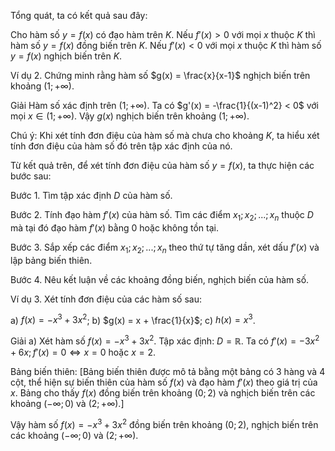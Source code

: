 Tổng quát, ta có kết quả sau đây:

Cho hàm số $y = f(x)$ có đạo hàm trên $K$.
Nếu $f'(x) > 0$ với mọi $x$ thuộc $K$ thì hàm số $y = f(x)$ đồng biến trên $K$.
Nếu $f'(x) < 0$ với mọi $x$ thuộc $K$ thì hàm số $y = f(x)$ nghịch biến trên $K$.

Ví dụ 2. Chứng minh rằng hàm số $g(x) = \frac{x}{x-1}$ nghịch biến trên khoảng $(1; +\infty)$.

Giải
Hàm số xác định trên $(1; +\infty)$.
Ta có $g'(x) = -\frac{1}{(x-1)^2} < 0$ với mọi $x \in (1; +\infty)$.
Vậy $g(x)$ nghịch biến trên khoảng $(1; +\infty)$.

Chú ý: Khi xét tính đơn điệu của hàm số mà chưa cho khoảng $K$, ta hiểu xét tính đơn điệu của hàm số đó trên tập xác định của nó.

Từ kết quả trên, để xét tính đơn điệu của hàm số $y = f(x)$, ta thực hiện các bước sau:

Bước 1. Tìm tập xác định $D$ của hàm số.

Bước 2. Tính đạo hàm $f'(x)$ của hàm số. Tìm các điểm $x_1; x_2; ...; x_n$ thuộc $D$ mà tại đó đạo hàm $f'(x)$ bằng 0 hoặc không tồn tại.

Bước 3. Sắp xếp các điểm $x_1; x_2; ...; x_n$ theo thứ tự tăng dần, xét dấu $f'(x)$ và lập bảng biến thiên.

Bước 4. Nêu kết luận về các khoảng đồng biến, nghịch biến của hàm số.

Ví dụ 3. Xét tính đơn điệu của các hàm số sau:

a) $f(x) = -x^3 + 3x^2$;        b) $g(x) = x + \frac{1}{x}$;        c) $h(x) = x^3$.

Giải
a) Xét hàm số $f(x) = -x^3 + 3x^2$.
Tập xác định: $D = \mathbb{R}$.
Ta có $f'(x) = -3x^2 + 6x; f'(x) = 0 \Leftrightarrow x = 0$ hoặc $x = 2$.

Bảng biến thiên:
[Bảng biến thiên được mô tả bằng một bảng có 3 hàng và 4 cột, thể hiện sự biến thiên của hàm số $f(x)$ và đạo hàm $f'(x)$ theo giá trị của $x$. Bảng cho thấy $f(x)$ đồng biến trên khoảng $(0; 2)$ và nghịch biến trên các khoảng $(-\infty; 0)$ và $(2; +\infty)$.]

Vậy hàm số $f(x) = -x^3 + 3x^2$ đồng biến trên khoảng $(0; 2)$, nghịch biến trên các khoảng $(-\infty; 0)$ và $(2; +\infty)$.